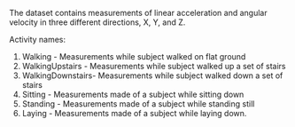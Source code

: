 The dataset contains measurements of linear acceleration and angular velocity in three different directions, X, Y, and Z. 

Activity names:

1. Walking - Measurements while subject walked on flat ground
2. WalkingUpstairs - Measurements while subject walked up a set of stairs
3. WalkingDownstairs- Measurements while subject walked down a set of stairs
4. Sitting - Measurements made of a subject while sitting down
5. Standing - Measurements made of a subject while standing still
6. Laying - Measurements made of a subject while laying down. 
